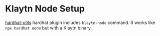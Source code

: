 # Klaytn Node Setup

[hardhat-utils](https://github.com/klaytn/hardhat-utils) hardhat plugin includes `klaytn-node` command.
It works like `npx hardhat node` but with a Klaytn binary.

